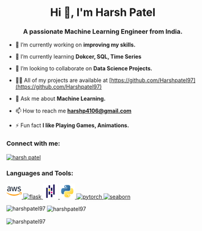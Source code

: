 <h1 align="center">Hi 👋, I'm Harsh Patel</h1>
<h3 align="center">A passionate Machine Learning Engineer from India.</h3>

- 🔭 I’m currently working on **improving my skills.**

- 🌱 I’m currently learning **Dokcer, SQL, Time Series**

- 👯 I’m looking to collaborate on **Data Science Projects.**

- 👨‍💻 All of my projects are available at [https://github.com/Harshpatel97](https://github.com/Harshpatel97)

- 💬 Ask me about **Machine Learning.**

- 📫 How to reach me **harshp4106@gmail.com**

- ⚡ Fun fact **I like Playing Games, Animations.**

<h3 align="left">Connect with me:</h3>
<p align="left">
<a href="https://linkedin.com/in/harsh patel" target="blank"><img align="center" src="https://raw.githubusercontent.com/rahuldkjain/github-profile-readme-generator/master/src/images/icons/Social/linked-in-alt.svg" alt="harsh patel" height="30" width="40" /></a>
</p>

<h3 align="left">Languages and Tools:</h3>
<p align="left"> <a href="https://aws.amazon.com" target="_blank" rel="noreferrer"> <img src="https://raw.githubusercontent.com/devicons/devicon/master/icons/amazonwebservices/amazonwebservices-original-wordmark.svg" alt="aws" width="40" height="40"/> </a> <a href="https://flask.palletsprojects.com/" target="_blank" rel="noreferrer"> <img src="https://www.vectorlogo.zone/logos/pocoo_flask/pocoo_flask-icon.svg" alt="flask" width="40" height="40"/> </a> <a href="https://pandas.pydata.org/" target="_blank" rel="noreferrer"> <img src="https://raw.githubusercontent.com/devicons/devicon/2ae2a900d2f041da66e950e4d48052658d850630/icons/pandas/pandas-original.svg" alt="pandas" width="40" height="40"/> </a> <a href="https://www.python.org" target="_blank" rel="noreferrer"> <img src="https://raw.githubusercontent.com/devicons/devicon/master/icons/python/python-original.svg" alt="python" width="40" height="40"/> </a> <a href="https://pytorch.org/" target="_blank" rel="noreferrer"> <img src="https://www.vectorlogo.zone/logos/pytorch/pytorch-icon.svg" alt="pytorch" width="40" height="40"/> </a> <a href="https://seaborn.pydata.org/" target="_blank" rel="noreferrer"> <img src="https://seaborn.pydata.org/_images/logo-mark-lightbg.svg" alt="seaborn" width="40" height="40"/> </a> </p>

<p><img align="left" src="https://github-readme-stats.vercel.app/api/top-langs?username=harshpatel97&show_icons=true&locale=en&layout=compact" alt="harshpatel97" /></p>

<p>&nbsp;<img align="center" src="https://github-readme-stats.vercel.app/api?username=harshpatel97&show_icons=true&locale=en" alt="harshpatel97" /></p>

<p><img align="center" src="https://github-readme-streak-stats.herokuapp.com/?user=harshpatel97&" alt="harshpatel97" /></p>
